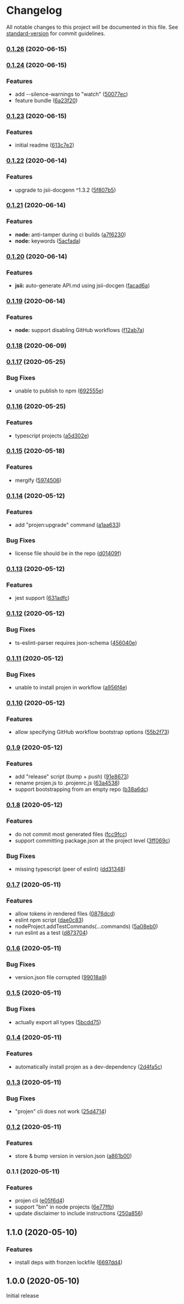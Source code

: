 # Changelog

All notable changes to this project will be documented in this file. See [standard-version](https://github.com/conventional-changelog/standard-version) for commit guidelines.

### [0.1.26](https://github.com/eladb/projen/compare/v0.1.24...v0.1.26) (2020-06-15)

### [0.1.24](https://github.com/eladb/projen/compare/v0.1.23...v0.1.24) (2020-06-15)


### Features

* add --silence-warnings to "watch" ([50077ec](https://github.com/eladb/projen/commit/50077ec4e237fa2f0191be4d86bbf1137fd3a382))
* feature bundle ([6a23f20](https://github.com/eladb/projen/commit/6a23f2097d7a67471772727eca2c12df8f29e36c))

### [0.1.23](https://github.com/eladb/projen/compare/v0.1.22...v0.1.23) (2020-06-15)


### Features

* initial readme ([613c7e2](https://github.com/eladb/projen/commit/613c7e245d87c2809fde6aa98ebb565e74b25562))

### [0.1.22](https://github.com/eladb/projen/compare/v0.1.21...v0.1.22) (2020-06-14)


### Features

* upgrade to jsii-docgenn ^1.3.2 ([5f807b5](https://github.com/eladb/projen/commit/5f807b5c502e2bc0a1e5303b19a04cd04066a532))

### [0.1.21](https://github.com/eladb/projen/compare/v0.1.20...v0.1.21) (2020-06-14)


### Features

* **node:** anti-tamper during ci builds ([a7f6230](https://github.com/eladb/projen/commit/a7f62309a15ac99069261b129747a60a897de464))
* **node:** keywords ([5acfada](https://github.com/eladb/projen/commit/5acfadafcf7de4c148485e73831b3abf8f3862bb))

### [0.1.20](https://github.com/eladb/projen/compare/v0.1.19...v0.1.20) (2020-06-14)


### Features

* **jsii:** auto-generate API.md using jsii-docgen ([facad6a](https://github.com/eladb/projen/commit/facad6af84a3d6bb64732adfcd0da78a5e092c81))

### [0.1.19](https://github.com/eladb/projen/compare/v0.1.18...v0.1.19) (2020-06-14)


### Features

* **node:** support disabling GitHub workflows ([f12ab7a](https://github.com/eladb/projen/commit/f12ab7a18fb18b3d8b745c84e443f6e64e30ed21))

### [0.1.18](https://github.com/eladb/projen/compare/v0.1.17...v0.1.18) (2020-06-09)

### [0.1.17](https://github.com/eladb/projen/compare/v0.1.16...v0.1.17) (2020-05-25)


### Bug Fixes

* unable to publish to npm ([692555e](https://github.com/eladb/projen/commit/692555e570ae1dcec855bbcdecc35edf83fd1404))

### [0.1.16](https://github.com/eladb/projen/compare/v0.1.15...v0.1.16) (2020-05-25)


### Features

* typescript projects ([a5d302e](https://github.com/eladb/projen/commit/a5d302e79165db8cd0c1c6d3b28886193deccabd))

### [0.1.15](https://github.com/eladb/projen/compare/v0.1.14...v0.1.15) (2020-05-18)


### Features

* mergify ([5974506](https://github.com/eladb/projen/commit/5974506b281f7204dcef41e712614d8600da9b39))

### [0.1.14](https://github.com/eladb/projen/compare/v0.1.13...v0.1.14) (2020-05-12)


### Features

* add "projen:upgrade" command ([a1aa633](https://github.com/eladb/projen/commit/a1aa633716881fab4cde0fc94a527b0c7502807f))


### Bug Fixes

* license file should be in the repo ([d01409f](https://github.com/eladb/projen/commit/d01409f5a25676f9be6b4b3ee32cf525b8351379))

### [0.1.13](https://github.com/eladb/projen/compare/v0.1.12...v0.1.13) (2020-05-12)


### Features

* jest support ([631adfc](https://github.com/eladb/projen/commit/631adfc94b537c0e849a726b489611677f686567))

### [0.1.12](https://github.com/eladb/projen/compare/v0.1.11...v0.1.12) (2020-05-12)


### Bug Fixes

* ts-eslint-parser requires json-schema ([456040e](https://github.com/eladb/projen/commit/456040e325e86ad93843668d926c9fedcc2b0e09))

### [0.1.11](https://github.com/eladb/projen/compare/v0.1.10...v0.1.11) (2020-05-12)


### Bug Fixes

* unable to install projen in workflow ([a956f4e](https://github.com/eladb/projen/commit/a956f4e13d343ae2d33d9e9f303c0d4f2ab1ff48))

### [0.1.10](https://github.com/eladb/projen/compare/v0.1.9...v0.1.10) (2020-05-12)


### Features

* allow specifying GitHub workflow bootstrap options ([55b2f73](https://github.com/eladb/projen/commit/55b2f73b3cb28cbc18e2b25aad4e51297ed02e06))

### [0.1.9](https://github.com/eladb/projen/compare/v0.1.8...v0.1.9) (2020-05-12)


### Features

* add "release" script (bump + push) ([91e8673](https://github.com/eladb/projen/commit/91e8673628e1ce4fe2df30c77b01a47c0cd5905b))
* rename projen.js to .projenrc.js ([63a4538](https://github.com/eladb/projen/commit/63a45384552e9e26fcece2adc51112295cfa0281))
* support bootstrapping from an empty repo ([b38a6dc](https://github.com/eladb/projen/commit/b38a6dce56b9dec8a142bd012afbafc7c8aff1f8))

### [0.1.8](https://github.com/eladb/projen/compare/v0.1.7...v0.1.8) (2020-05-12)


### Features

* do not commit most generated files ([fcc9fcc](https://github.com/eladb/projen/commit/fcc9fcc893ca151ac1cf2ead73d0e4aadff6cfb5))
* support committing package.json at the project level ([3ff069c](https://github.com/eladb/projen/commit/3ff069c2590884bc100349066f15ea0fcb11d997))


### Bug Fixes

* missing typescript (peer of eslint) ([dd31348](https://github.com/eladb/projen/commit/dd313480e0c9319825ce3918e74df780c9030cb8))

### [0.1.7](https://github.com/eladb/projen/compare/v0.1.6...v0.1.7) (2020-05-11)


### Features

* allow tokens in rendered files ([0876dcd](https://github.com/eladb/projen/commit/0876dcd85c7221faa02be6a7890818cf2108ea4e))
* eslint npm script ([dae0c83](https://github.com/eladb/projen/commit/dae0c83ed1530f4293ad709f4c7fb44e51d69d59))
* nodeProject.addTestCommands(...commands) ([5a08eb0](https://github.com/eladb/projen/commit/5a08eb059b2e8cddace44bb2f7ed5719e4eaef59))
* run eslint as a test ([d873704](https://github.com/eladb/projen/commit/d8737040d6a977047193f2d905d17f01d2c2b360))

### [0.1.6](https://github.com/eladb/projen/compare/v0.1.5...v0.1.6) (2020-05-11)


### Bug Fixes

* version.json file corrupted ([99018a9](https://github.com/eladb/projen/commit/99018a9513749d95b98a2a51bd7ad549aeb92536))

### [0.1.5](https://github.com/eladb/projen/compare/v0.1.4...v0.1.5) (2020-05-11)


### Bug Fixes

* actually export all types ([5bcdd75](https://github.com/eladb/projen/commit/5bcdd75712ea9477677c41a4e3cd06215ef50490))

### [0.1.4](https://github.com/eladb/projen/compare/v0.1.3...v0.1.4) (2020-05-11)


### Features

* automatically install projen as a dev-dependency ([2d4fa5c](https://github.com/eladb/projen/commit/2d4fa5c09d3b1979befcdb045fc113dc81d30870))

### [0.1.3](https://github.com/eladb/projen/compare/v0.1.2...v0.1.3) (2020-05-11)


### Bug Fixes

* "projen" cli does not work ([25d4714](https://github.com/eladb/projen/commit/25d4714761256bea59789fafa325d0c77fff38c6))

### [0.1.2](https://github.com/eladb/projen/compare/v0.1.1...v0.1.2) (2020-05-11)


### Features

* store & bump version in version.json ([a861b00](https://github.com/eladb/projen/commit/a861b00bff724ae03ace306d20f93766407631ed))

### 0.1.1 (2020-05-11)


### Features

* projen cli ([e05f6d4](https://github.com/eladb/projen/commit/e05f6d4e54e6998ac209ca20854d3a9da3f554d2))
* support "bin" in node projects ([6e77ffb](https://github.com/eladb/projen/commit/6e77ffb5a072ad7f01e0990bcc693532d85f9b41))
* update disclaimer to include instructions ([250a856](https://github.com/eladb/projen/commit/250a8562687a5b851f6f788e9b897fdd45e30dbb))

## 1.1.0 (2020-05-10)


### Features

* install deps with fronzen lockfile ([6697dd4](https://github.com/eladb/jsii-library-template/commit/6697dd43ee9be647bb8f379e0d76100f13c697a8))

## 1.0.0 (2020-05-10)

Initial release

